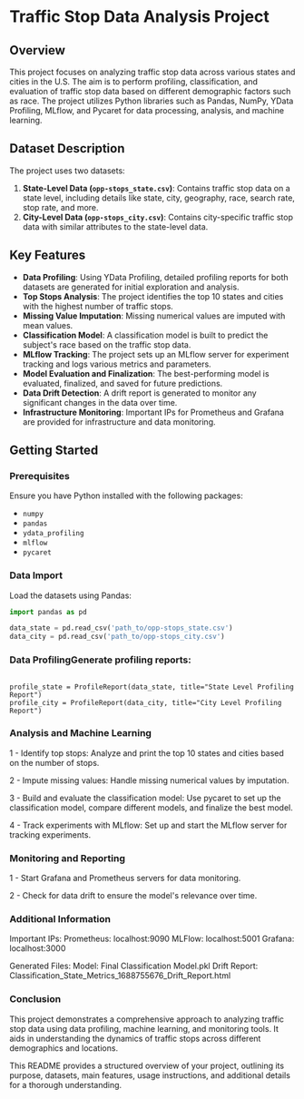 # Traffic Stop Data Analysis Project

## Overview
This project focuses on analyzing traffic stop data across various states and cities in the U.S. The aim is to perform profiling, classification, and evaluation of traffic stop data based on different demographic factors such as race. The project utilizes Python libraries such as Pandas, NumPy, YData Profiling, MLflow, and Pycaret for data processing, analysis, and machine learning.

## Dataset Description
The project uses two datasets:
1. **State-Level Data (`opp-stops_state.csv`)**: Contains traffic stop data on a state level, including details like state, city, geography, race, search rate, stop rate, and more.
2. **City-Level Data (`opp-stops_city.csv`)**: Contains city-specific traffic stop data with similar attributes to the state-level data.

## Key Features
- **Data Profiling**: Using YData Profiling, detailed profiling reports for both datasets are generated for initial exploration and analysis.
- **Top Stops Analysis**: The project identifies the top 10 states and cities with the highest number of traffic stops.
- **Missing Value Imputation**: Missing numerical values are imputed with mean values.
- **Classification Model**: A classification model is built to predict the subject's race based on the traffic stop data.
- **MLflow Tracking**: The project sets up an MLflow server for experiment tracking and logs various metrics and parameters.
- **Model Evaluation and Finalization**: The best-performing model is evaluated, finalized, and saved for future predictions.
- **Data Drift Detection**: A drift report is generated to monitor any significant changes in the data over time.
- **Infrastructure Monitoring**: Important IPs for Prometheus and Grafana are provided for infrastructure and data monitoring.

## Getting Started
### Prerequisites
Ensure you have Python installed with the following packages:
- `numpy`
- `pandas`
- `ydata_profiling`
- `mlflow`
- `pycaret`

### Data Import
Load the datasets using Pandas:
```python
import pandas as pd

data_state = pd.read_csv('path_to/opp-stops_state.csv')
data_city = pd.read_csv('path_to/opp-stops_city.csv')
```
### Data ProfilingGenerate profiling reports:
```from ydata_profiling import ProfileReport

profile_state = ProfileReport(data_state, title="State Level Profiling Report")
profile_city = ProfileReport(data_city, title="City Level Profiling Report")
```
### Analysis and Machine Learning

1 - Identify top stops:
    Analyze and print the top 10 states and cities based on the number of stops.
    
2 - Impute missing values:
    Handle missing numerical values by imputation.
    
3 - Build and evaluate the classification model:
    Use pycaret to set up the classification model, compare different models, and finalize the best model.
    
4 - Track experiments with MLflow:
    Set up and start the MLflow server for tracking experiments.

### Monitoring and Reporting

1 - Start Grafana and Prometheus servers for data monitoring.

2 - Check for data drift to ensure the model's relevance over time.

### Additional Information

Important IPs:
    Prometheus: localhost:9090
    MLFlow: localhost:5001
    Grafana: localhost:3000
    
Generated Files:
    Model: Final Classification Model.pkl
    Drift Report: Classification_State_Metrics_1688755676_Drift_Report.html

### Conclusion

This project demonstrates a comprehensive approach to analyzing traffic stop data using data profiling, machine learning, and monitoring tools. It aids in understanding the dynamics of traffic stops across different demographics and locations.


This README provides a structured overview of your project, outlining its purpose, datasets, main features, usage instructions, and additional details for a thorough understanding.

